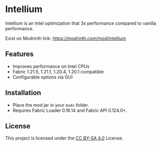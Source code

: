 # Intellium

Intellium is an Intel optimization that 3x performance compared to vanilla performance.

Exist on Modrinth link: https://modrinth.com/mod/intellium

## Features
- Improves performance on Intel CPUs
- Fabric 1.21.5, 1.21.1, 1.20.4, 1.20.1 compatible
- Configurable options via GUI

## Installation
- Place the mod jar in your `mods` folder.
- Requires Fabric Loader 0.16.14 and Fabric API 0.124.0+.

## License

This project is licensed under the [CC BY-SA 4.0](https://creativecommons.org/licenses/by-sa/4.0/) License.

